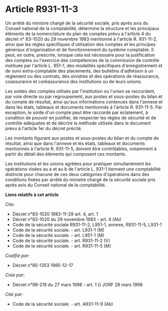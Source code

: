 # Article R931-11-3

Un arrêté du ministre chargé de la sécurité sociale, pris après avis du Conseil national de la comptabilité, détermine la
structure et les principaux éléments de la nomenclature du plan de comptes prévu à l'article 4 du décret n° 83-1020 du 29
novembre 1983 mentionné à l'article R. 931-11-2, ainsi que les règles spécifiques d'utilisation des comptes et les principes
généraux d'organisation et de fonctionnement du système comptable. Il peut, en outre, prescrire, lorsque cela est nécessaire
pour la justification des comptes ou l'exercice des compétences de la commission de contrôle instituée par l'article L.
951-1, des modalités spécifiques d'enregistrement et de suivi extra-comptable des placements, des bulletins d'adhésion à un
règlement ou des contrats, des sinistres et des opérations de réassurance, coassurance et coréassurance des institutions ou
de leurs unions.

Les soldes des comptes utilisés par l'institution ou l'union se raccordent, par voie directe ou par regroupement, aux postes
et sous-postes du bilan et du compte de résultat, ainsi qu'aux informations contenues dans l'annexe et dans les états,
tableaux et documents mentionnés à l'article R. 931-11-5. Par exception, le solde d'un compte peut être raccordé par
éclatement, à condition de pouvoir en justifier, de respecter les règles de sécurité et de contrôle adéquates et de décrire
la méthode utilisée dans le document prévu à l'article 1er du décret précité.

Les montants figurant aux postes et sous-postes du bilan et du compte de résultat, ainsi que dans l'annexe et les états,
tableaux et documents mentionnés à l'article R. 931-11-5, doivent être contrôlables, notamment à partir du détail des
éléments qui composent ces montants.

Les institutions et les unions agréées pour pratiquer simultanément les opérations visées au a et au b de l'article L. 931-1
tiennent une comptabilité distincte pour chacune de ces deux catégories d'opérations dans des conditions fixées par arrêté du
ministre chargé de la sécurité sociale pris après avis du Conseil national de la comptabilité.

**Liens relatifs à cet article**

_Cite_:

  - Décret n°83-1020 1983-11-29 art. 4, art. 1
  - Décret n°83-1020 du 29 novembre 1983 - art. 4 (Ab)
  - Code de la sécurité sociale R931-11-2, L951-1, annexe, R931-11-5, L931-1
  - Code de la sécurité sociale. - art. L931-1 (M)
  - Code de la sécurité sociale. - art. L951-1 (M)
  - Code de la sécurité sociale. - art. R931-11-2 (V)
  - Code de la sécurité sociale. - art. R931-11-5 (M)

_Codifié par_:

  - Décret n°85-1353 1985-12-17

_Créé par_:

  - Décret n°98-219 du 27 mars 1998 - art. 1 () JORF 28 mars 1998

_Cité par_:

  - Code de la sécurité sociale. - art. A931-11-9 (Ab)
